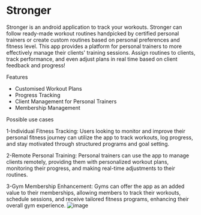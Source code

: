 # Stronger
Stronger is an android application to track your workouts. Stronger can follow ready-made workout routines handpicked by certified personal trainers or  create custom routines based on personal preferences and fitness level. This app provides a platform for personal trainers to more effectively manage their clients' training sessions. Assign routines to clients, track  performance, and even adjust plans in real time based on client feedback and progress!

Features
- Customised Workout Plans
- Progress Tracking
- Client Management for Personal Trainers
- Membership Management

Possible use cases

1-Individual Fitness Tracking: Users looking to monitor and improve their personal fitness journey can utilize the app to track workouts, log progress, and stay motivated through structured programs and goal setting.

2-Remote Personal Training: Personal trainers can use the app to manage clients remotely, providing them with personalized workout plans, monitoring their progress, and making real-time adjustments to their routines.

3-Gym Membership Enhancement: Gyms can offer the app as an added value to their memberships, allowing members to track their workouts, schedule sessions, and receive tailored fitness programs, enhancing their overall gym experience.
![image](https://github.com/YuksOzcan/Stronger/assets/151582352/3442ca8b-2515-434f-8be3-4c820c1ad35d)
